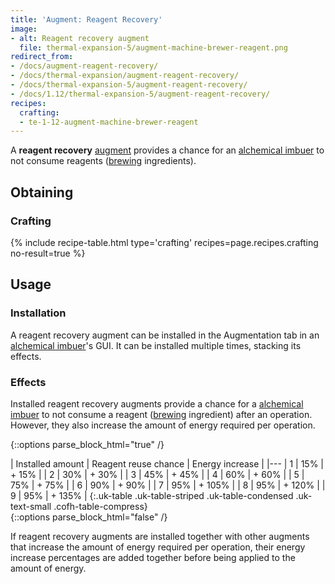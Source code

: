 ```yaml
---
title: 'Augment: Reagent Recovery'
image:
- alt: Reagent recovery augment
  file: thermal-expansion-5/augment-machine-brewer-reagent.png
redirect_from:
- /docs/augment-reagent-recovery/
- /docs/thermal-expansion/augment-reagent-recovery/
- /docs/thermal-expansion-5/augment-reagent-recovery/
- /docs/1.12/thermal-expansion-5/augment-reagent-recovery/
recipes:
  crafting:
  - te-1-12-augment-machine-brewer-reagent
---
```


A **reagent recovery** [augment](../augments/) provides a chance for an
[alchemical imbuer](../alchemical-imbuer/) to not consume reagents
([brewing](https://minecraft.wiki/w/Brewing) ingredients).


Obtaining
---------

### Crafting
{% include recipe-table.html type='crafting' recipes=page.recipes.crafting no-result=true %}


Usage
-----

### Installation
A reagent recovery augment can be installed in the Augmentation tab in an
[alchemical imbuer](../alchemical-imbuer/)'s GUI. It can be installed
multiple times, stacking its effects.

### Effects
Installed reagent recovery augments provide a chance for a [alchemical
imbuer](../alchemical-imbuer/) to not consume a reagent
([brewing](https://minecraft.wiki/w/Brewing) ingredient) after an
operation. However, they also increase the amount of energy required per
operation.

{::options parse_block_html="true" /}
<div class="uk-overflow-container">
| Installed amount | Reagent reuse chance | Energy increase |
|---
| 1 | 15% | + 15% |
| 2 | 30% | + 30% |
| 3 | 45% | + 45% |
| 4 | 60% | + 60% |
| 5 | 75% | + 75% |
| 6 | 90% | + 90% |
| 7 | 95% | + 105% |
| 8 | 95% | + 120% |
| 9 | 95% | + 135% |
{:.uk-table .uk-table-striped .uk-table-condensed .uk-text-small .cofh-table-compress}
</div>
{::options parse_block_html="false" /}

If reagent recovery augments are installed together with other augments that
increase the amount of energy required per operation, their energy increase
percentages are added together before being applied to the amount of energy.
